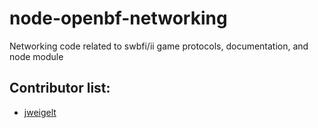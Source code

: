 # node-openbf-networking

Networking code related to swbfi/ii game protocols, documentation, and node module

## Contributor list:
- [jweigelt](https://github.com/node-openbf-project/node-openbf-networking/commits?author=jweigelt) 
